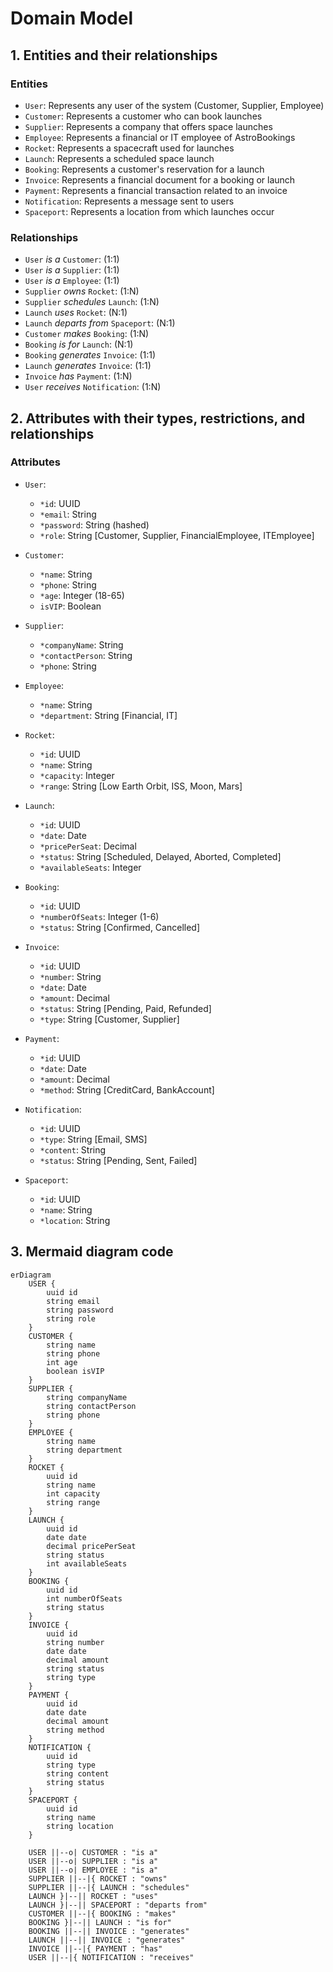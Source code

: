 # Domain Model

## 1. Entities and their relationships

### Entities

- `User`: Represents any user of the system (Customer, Supplier, Employee)
- `Customer`: Represents a customer who can book launches
- `Supplier`: Represents a company that offers space launches
- `Employee`: Represents a financial or IT employee of AstroBookings
- `Rocket`: Represents a spacecraft used for launches
- `Launch`: Represents a scheduled space launch
- `Booking`: Represents a customer's reservation for a launch
- `Invoice`: Represents a financial document for a booking or launch
- `Payment`: Represents a financial transaction related to an invoice
- `Notification`: Represents a message sent to users
- `Spaceport`: Represents a location from which launches occur

### Relationships

- `User` _is a_ `Customer`: (1:1)
- `User` _is a_ `Supplier`: (1:1)
- `User` _is a_ `Employee`: (1:1)
- `Supplier` _owns_ `Rocket`: (1:N)
- `Supplier` _schedules_ `Launch`: (1:N)
- `Launch` _uses_ `Rocket`: (N:1)
- `Launch` _departs from_ `Spaceport`: (N:1)
- `Customer` _makes_ `Booking`: (1:N)
- `Booking` _is for_ `Launch`: (N:1)
- `Booking` _generates_ `Invoice`: (1:1)
- `Launch` _generates_ `Invoice`: (1:1)
- `Invoice` _has_ `Payment`: (1:N)
- `User` _receives_ `Notification`: (1:N)

## 2. Attributes with their types, restrictions, and relationships

### Attributes

- `User`:
  - `*id`: UUID
  - `*email`: String
  - `*password`: String (hashed)
  - `*role`: String [Customer, Supplier, FinancialEmployee, ITEmployee]

- `Customer`:
  - `*name`: String
  - `*phone`: String
  - `*age`: Integer (18-65)
  - `isVIP`: Boolean

- `Supplier`:
  - `*companyName`: String
  - `*contactPerson`: String
  - `*phone`: String

- `Employee`:
  - `*name`: String
  - `*department`: String [Financial, IT]

- `Rocket`:
  - `*id`: UUID
  - `*name`: String
  - `*capacity`: Integer
  - `*range`: String [Low Earth Orbit, ISS, Moon, Mars]

- `Launch`:
  - `*id`: UUID
  - `*date`: Date
  - `*pricePerSeat`: Decimal
  - `*status`: String [Scheduled, Delayed, Aborted, Completed]
  - `*availableSeats`: Integer

- `Booking`:
  - `*id`: UUID
  - `*numberOfSeats`: Integer (1-6)
  - `*status`: String [Confirmed, Cancelled]

- `Invoice`:
  - `*id`: UUID
  - `*number`: String
  - `*date`: Date
  - `*amount`: Decimal
  - `*status`: String [Pending, Paid, Refunded]
  - `*type`: String [Customer, Supplier]

- `Payment`:
  - `*id`: UUID
  - `*date`: Date
  - `*amount`: Decimal
  - `*method`: String [CreditCard, BankAccount]

- `Notification`:
  - `*id`: UUID
  - `*type`: String [Email, SMS]
  - `*content`: String
  - `*status`: String [Pending, Sent, Failed]

- `Spaceport`:
  - `*id`: UUID
  - `*name`: String
  - `*location`: String

## 3. Mermaid diagram code

```mermaid
erDiagram
    USER {
        uuid id
        string email
        string password
        string role
    }
    CUSTOMER {
        string name
        string phone
        int age
        boolean isVIP
    }
    SUPPLIER {
        string companyName
        string contactPerson
        string phone
    }
    EMPLOYEE {
        string name
        string department
    }
    ROCKET {
        uuid id
        string name
        int capacity
        string range
    }
    LAUNCH {
        uuid id
        date date
        decimal pricePerSeat
        string status
        int availableSeats
    }
    BOOKING {
        uuid id
        int numberOfSeats
        string status
    }
    INVOICE {
        uuid id
        string number
        date date
        decimal amount
        string status
        string type
    }
    PAYMENT {
        uuid id
        date date
        decimal amount
        string method
    }
    NOTIFICATION {
        uuid id
        string type
        string content
        string status
    }
    SPACEPORT {
        uuid id
        string name
        string location
    }
    
    USER ||--o| CUSTOMER : "is a"
    USER ||--o| SUPPLIER : "is a"
    USER ||--o| EMPLOYEE : "is a"
    SUPPLIER ||--|{ ROCKET : "owns"
    SUPPLIER ||--|{ LAUNCH : "schedules"
    LAUNCH }|--|| ROCKET : "uses"
    LAUNCH }|--|| SPACEPORT : "departs from"
    CUSTOMER ||--|{ BOOKING : "makes"
    BOOKING }|--|| LAUNCH : "is for"
    BOOKING ||--|| INVOICE : "generates"
    LAUNCH ||--|| INVOICE : "generates"
    INVOICE ||--|{ PAYMENT : "has"
    USER ||--|{ NOTIFICATION : "receives"
```
